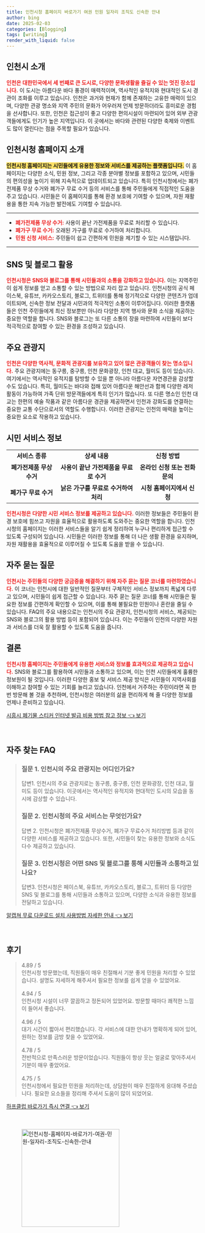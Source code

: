 ```yaml
---
title: 인천시청 홈페이지 바로가기 여권 민원 일자리 조직도 신속한 안내
author: bing
date: 2025-02-03
categories: [Blogging]
tags: [writing]
render_with_liquid: false
---
```



<h2 id='인천시_소개'>인천시 소개</h2>

<p><b><span style="color: #ee2323;">인천은 대한민국에서 세 번째로 큰 도시로, 다양한 문화생활을 즐길 수 있는 멋진 장소입니다.</span></b> 이 도시는 아름다운 바다 풍경이 매력적이며, 역사적인 유적지와 현대적인 도시 경관이 조화를 이루고 있습니다. 인천은 과거와 현재가 함께 존재하는 고유한 매력이 있으며, 다양한 관광 명소와 지역 주민의 문화가 어우러져 언제 방문하더라도 흥미로운 경험을 선사합니다. 또한, 인천은 접근성이 좋고 다양한 편의시설이 마련되어 있어 외부 관광객들에게도 인기가 높은 지역입니다. 이 곳에서는 바다와 관련된 다양한 축제와 이벤트도 많이 열린다는 점을 주목할 필요가 있습니다.</p>

<h2 id='인천시청_홈페이지_소개'>인천시청 홈페이지 소개</h2>

<p><b><span style="background-color: #ffe066;">인천시청 홈페이지는 시민들에게 유용한 정보와 서비스를 제공하는 플랫폼입니다.</span></b> 이 홈페이지는 다양한 소식, 민원 정보, 그리고 각종 분야별 정보를 포함하고 있으며, 시민들의 편의성을 높이기 위해 지속적으로 업데이트되고 있습니다. 특히 인천시청에서는 폐가전제품 무상 수거와 폐가구 무료 수거 등의 서비스를 통해 주민들에게 직접적인 도움을 주고 있습니다. 시민들은 이 홈페이지를 통해 환경 보호에 기여할 수 있으며, 자원 재활용을 통한 지속 가능한 발전에도 기여할 수 있습니다.</p>

<hr />

<ul>
    <li><b><span style="color: #ee2323;">폐가전제품 무상 수거:</span></b> 사용이 끝난 가전제품을 무료로 처리할 수 있습니다.</li>
    <li><b><span style="color: #ee2323;">폐가구 무료 수거:</span></b> 오래된 가구를 무료로 수거하여 처리합니다.</li>
    <li><b><span style="color: #ee2323;">민원 신청 서비스:</span></b> 주민들이 쉽고 간편하게 민원을 제기할 수 있는 시스템입니다.</li>
</ul>

<hr />

<h2 id='SNS_및_블로그_활용'>SNS 및 블로그 활용</h2>

<p><b><span style="color: #ee2323;">인천시청은 SNS와 블로그를 통해 시민들과의 소통을 강화하고 있습니다.</span></b> 이는 지역주민이 쉽게 정보를 얻고 소통할 수 있는 방법으로 자리 잡고 있습니다. 인천시청의 공식 페이스북, 유튜브, 카카오스토리, 블로그, 트위터를 통해 정기적으로 다양한 콘텐츠가 업데이트되며, 신속한 정보 전달과 시민과의 적극적인 소통이 이루어집니다. 이러한 플랫폼들은 인천 주민들에게 최신 정보뿐만 아니라 다양한 지역 행사와 문화 소식을 제공하는 중요한 역할을 합니다. SNS와 블로그는 또 다른 소통의 장을 마련하여 시민들이 보다 적극적으로 참여할 수 있는 환경을 조성하고 있습니다.</p>

<h2 id='주요_관광지'>주요 관광지</h2>

<p><b><span style="color: #ee2323;">인천은 다양한 역사적, 문화적 관광지를 보유하고 있어 많은 관광객들이 찾는 명소입니다.</span></b> 주요 관광지에는 동구릉, 중구릉, 인천 문화광장, 인천 대교, 월미도 등이 있습니다. 여기에서는 역사적인 유적지를 탐방할 수 있을 뿐 아니라 아름다운 자연경관을 감상할 수도 있습니다. 특히, 월미도는 바다와 접해 있어 아름다운 해안선과 함께 다양한 레저 활동이 가능하여 가족 단위 방문객들에게 특히 인기가 많습니다. 또 다른 명소인 인천 대교는 한편의 예술 작품과 같은 아름다운 경관을 제공하면서 인천과 강화도를 연결하는 중요한 교통 수단으로서의 역할도 수행합니다. 이러한 관광지는 인천의 매력을 높이는 중요한 요소로 작용하고 있습니다.</p>

<h2 id='시민_서비스_정보'>시민 서비스 정보</h2>

<table>
    <tr>
        <td style="text-align: center; height: 17px;"><b>서비스 종류</b></td>
        <td style="text-align: center; height: 17px;"><b>상세 내용</b></td>
        <td style="text-align: center; height: 17px;"><b>신청 방법</b></td>
    </tr>
    <tr>
        <td style="text-align: center; height: 17px;"><b>폐가전제품 무상 수거</b></td>
        <td style="text-align: center; height: 17px;"><b>사용이 끝난 가전제품을 무료로 수거</b></td>
        <td style="text-align: center; height: 17px;"><b>온라인 신청 또는 전화 문의</b></td>
    </tr>
    <tr>
        <td style="text-align: center; height: 17px;"><b>폐가구 무료 수거</b></td>
        <td style="text-align: center; height: 17px;"><b>낡은 가구를 무료로 수거하여 처리</b></td>
        <td style="text-align: center; height: 17px;"><b>시청 홈페이지에서 신청</b></td>
    </tr>
</table>

<p><b><span style="color: #ee2323;">인천시청은 다양한 시민 서비스 정보를 제공하고 있습니다.</span></b> 이러한 정보들은 주민들이 환경 보호에 힘쓰고 자원을 효율적으로 활용하도록 도와주는 중요한 역할을 합니다. 인천시청의 홈페이지는 이러한 서비스들을 알기 쉽게 정리하여 누구나 편리하게 접근할 수 있도록 구성되어 있습니다. 시민들은 이러한 정보를 통해 더 나은 생활 환경을 유지하며, 자원 재활용을 효율적으로 이루어질 수 있도록 도움을 받을 수 있습니다.</p>

<h2 id='자주_묻는_질문'>자주 묻는 질문</h2>

<p><b><span style="color: #ee2323;">인천시는 주민들의 다양한 궁금증을 해결하기 위해 자주 묻는 질문 코너를 마련하였습니다.</span></b> 이 코너는 인천시에 대한 일반적인 질문부터 구체적인 서비스 정보까지 폭넓게 다루고 있으며, 시민들이 쉽게 접근할 수 있습니다. 자주 묻는 질문 코너를 통해 시민들은 필요한 정보를 간편하게 확인할 수 있으며, 이를 통해 불필요한 민원이나 혼란을 줄일 수 있습니다. FAQ의 주요 내용으로는 인천시의 주요 관광지, 인천시청의 서비스, 제공되는 SNS와 블로그의 활용 방법 등이 포함되어 있습니다. 이는 주민들이 인천의 다양한 자원과 서비스를 더욱 잘 활용할 수 있도록 도움을 줍니다.</p>

<h2 id='결론'>결론</h2>

<p><b><span style="color: #ee2323;">인천시청 홈페이지는 주민들에게 유용한 서비스와 정보를 효과적으로 제공하고 있습니다.</span></b> SNS와 블로그를 활용하여 시민들과 소통하고 있으며, 이는 인천 시민들에게 훌륭한 정보원이 될 것입니다. 이러한 다양한 홍보 및 서비스 제공 방식은 시민들이 지역사회를 이해하고 참여할 수 있는 기회를 늘리고 있습니다. 인천에서 거주하는 주민이라면 꼭 한 번 방문해 볼 것을 추천하며, 인천시청은 여러분의 삶을 편리하게 해 줄 다양한 정보를 언제나 준비하고 있습니다.</p>


<p><a class="click-button" title="시흥시 폐기물 스티커 인터넷 발급 비용 방법 참고 정보" href="https://purplelist.github.io/posts/%EC%8B%9C%ED%9D%A5%EC%8B%9C-%ED%8F%90%EA%B8%B0%EB%AC%BC-%EC%8A%A4%ED%8B%B0%EC%BB%A4-%EC%9D%B8%ED%84%B0%EB%84%B7-%EB%B0%9C%EA%B8%89-%EB%B9%84%EC%9A%A9-%EB%B0%A9%EB%B2%95-%EC%B0%B8%EA%B3%A0-%EC%A0%95%EB%B3%B4/" rel="dofollow">시흥시 폐기물 스티커 인터넷 발급 비용 방법 참고 정보 👈 보기</a></p><br>
<h2 id='자주_찾는_FAQ'>자주 찾는 FAQ</h2>
<div itemscope="" itemtype="https://schema.org/FAQPage"> 
<blockquote> 
<div itemscope="" itemprop="mainEntity" itemtype="https://schema.org/Question"> 
<h3 itemprop="name">질문 1. 인천시의 주요 관광지는 어디인가요?</h3> 
<div itemscope="" itemprop="acceptedAnswer" itemtype="https://schema.org/Answer"> 
<span itemprop="text"> 
<p>답변1. 인천시의 주요 관광지로는 동구릉, 중구릉, 인천 문화광장, 인천 대교, 월미도 등이 있습니다. 이곳에서는 역사적인 유적지와 현대적인 도시의 모습을 동시에 감상할 수 있습니다.</p> 
</span> 
</div> 
</div> 

<div itemscope="" itemprop="mainEntity" itemtype="https://schema.org/Question"> 
<h3 itemprop="name">질문 2. 인천시청의 주요 서비스는 무엇인가요?</h3> 
<div itemscope="" itemprop="acceptedAnswer" itemtype="https://schema.org/Answer"> 
<span itemprop="text"> 
<p>답변 2. 인천시청은 폐가전제품 무상수거, 폐가구 무료수거 처리방법 등과 같이 다양한 서비스를 제공하고 있습니다. 또한, 시민들이 찾는 유용한 정보와 소식도 다수 제공하고 있습니다.</p> 
</span> 
</div> 
</div> 

<div itemscope="" itemprop="mainEntity" itemtype="https://schema.org/Question"> 
<h3 itemprop="name">질문 3. 인천시청은 어떤 SNS 및 블로그를 통해 시민들과 소통하고 있나요?</h3> 
<div itemscope="" itemprop="acceptedAnswer" itemtype="https://schema.org/Answer"> 
<span itemprop="text"> 
<p>답변3. 인천시청은 페이스북, 유튜브, 카카오스토리, 블로그, 트위터 등 다양한 SNS 및 블로그를 통해 시민들과 소통하고 있으며, 다양한 소식과 유용한 정보를 전달하고 있습니다.</p> 
</span> 
</div> 
</div> 
</blockquote> 
</div>
<p><a class="click-button" title="알캡쳐 무료 다운로드 설치 사용방법 자세한 안내" href="https://purplelist.github.io/posts/%EC%95%8C%EC%BA%A1%EC%B3%90-%EB%AC%B4%EB%A3%8C-%EB%8B%A4%EC%9A%B4%EB%A1%9C%EB%93%9C-%EC%84%A4%EC%B9%98-%EC%82%AC%EC%9A%A9%EB%B0%A9%EB%B2%95-%EC%9E%90%EC%84%B8%ED%95%9C-%EC%95%88%EB%82%B4/" rel="dofollow">알캡쳐 무료 다운로드 설치 사용방법 자세한 안내 👈 보기</a></p><br>
<h2 id='후기'>후기</h2>
<div itemscope itemtype="https://schema.org/Product">
  <blockquote>
  <div itemprop="review" itemscope itemtype="https://schema.org/Review">
      <div itemprop="reviewRating" itemscope itemtype="https://schema.org/Rating"> <span itemprop="ratingValue">4.89</span> / <span itemprop="bestRating">5</span> </div>
      <span itemprop="reviewBody">인천시청 방문했는데, 직원들이 매우 친절해서 기분 좋게 민원을 처리할 수 있었습니다. 설명도 자세하게 해주셔서 필요한 정보를 쉽게 얻을 수 있었어요.</span>
  </div>
  <br>
  <div itemprop="review" itemscope itemtype="https://schema.org/Review">
      <div itemprop="reviewRating" itemscope itemtype="https://schema.org/Rating"> <span itemprop="ratingValue">4.94</span> / <span itemprop="bestRating">5</span> </div>
      <span itemprop="reviewBody">인천시청 시설이 너무 깔끔하고 정돈되어 있었어요. 방문할 때마다 쾌적한 느낌이 들어서 좋습니다.</span>
  </div>
  <br>
  <div itemprop="review" itemscope itemtype="https://schema.org/Review">
      <div itemprop="reviewRating" itemscope itemtype="https://schema.org/Rating"> <span itemprop="ratingValue">4.96</span> / <span itemprop="bestRating">5</span> </div>
      <span itemprop="reviewBody">대기 시간이 짧아서 편리했습니다. 각 서비스에 대한 안내가 명확하게 되어 있어, 원하는 정보를 금방 찾을 수 있었어요.</span>
  </div>
  <br>
  <div itemprop="review" itemscope itemtype="https://schema.org/Review">
      <div itemprop="reviewRating" itemscope itemtype="https://schema.org/Rating"> <span itemprop="ratingValue">4.78</span> / <span itemprop="bestRating">5</span> </div>
      <span itemprop="reviewBody">전반적으로 만족스러운 방문이었습니다. 직원들이 항상 웃는 얼굴로 맞아주셔서 기분이 매우 좋았어요.</span>
  </div>
  <br>
  <div itemprop="review" itemscope itemtype="https://schema.org/Review">
      <div itemprop="reviewRating" itemscope itemtype="https://schema.org/Rating"> <span itemprop="ratingValue">4.75</span> / <span itemprop="bestRating">5</span> </div>
      <span itemprop="reviewBody">인천시청에서 필요한 민원을 처리하는데, 상담원이 매우 친절하게 응대해 주셨습니다. 필요한 요소들을 정리해 주셔서 도움이 많이 되었어요.</span>
  </div>
  </blockquote>
</div>
<p><a class="click-button" title="하프클럽 바로가기 즉시 연결" href="https://purplelist.github.io/posts/%ED%95%98%ED%94%84%ED%81%B4%EB%9F%BD-%EB%B0%94%EB%A1%9C%EA%B0%80%EA%B8%B0-%EC%A6%89%EC%8B%9C-%EC%97%B0%EA%B2%B0/" rel="dofollow">하프클럽 바로가기 즉시 연결 👈 보기</a></p><br>
<figure class="image"><img src="https://purplelist.github.io/assets/img/thumbnail/인천시청-홈페이지-바로가기-여권-민원-일자리-조직도-신속한-안내.webp" alt="인천시청-홈페이지-바로가기-여권-민원-일자리-조직도-신속한-안내" width="256" height="256"></figure>